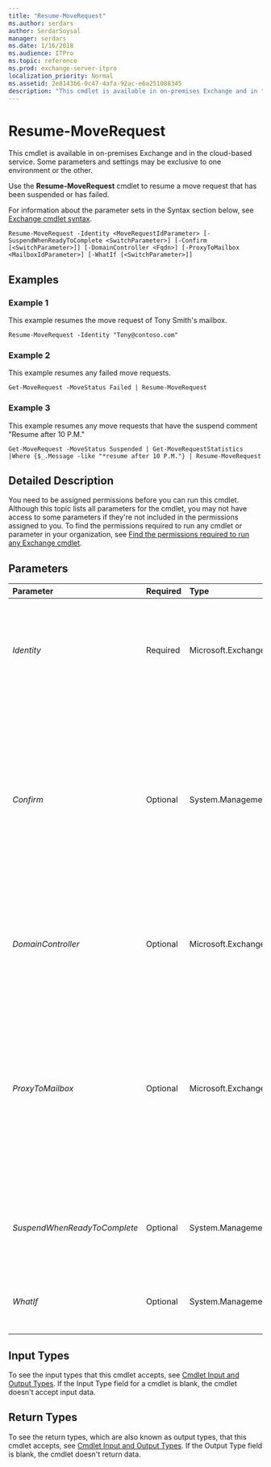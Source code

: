 ```yaml
---
title: "Resume-MoveRequest"
ms.author: serdars
author: SerdarSoysal
manager: serdars
ms.date: 1/16/2018
ms.audience: ITPro
ms.topic: reference
ms.prod: exchange-server-itpro
localization_priority: Normal
ms.assetid: 2e8143b6-0c47-4afa-92ac-e6a251088345
description: "This cmdlet is available in on-premises Exchange and in the cloud-based service. Some parameters and settings may be exclusive to one environment or the other."
---
```


# Resume-MoveRequest

This cmdlet is available in on-premises Exchange and in the cloud-based service. Some parameters and settings may be exclusive to one environment or the other. 
  
Use the **Resume-MoveRequest** cmdlet to resume a move request that has been suspended or has failed.
  
For information about the parameter sets in the Syntax section below, see [Exchange cmdlet syntax](https://technet.microsoft.com/library/bb123552.aspx). 
  
```
Resume-MoveRequest -Identity <MoveRequestIdParameter> [-SuspendWhenReadyToComplete <SwitchParameter>] [-Confirm [<SwitchParameter>]] [-DomainController <Fqdn>] [-ProxyToMailbox <MailboxIdParameter>] [-WhatIf [<SwitchParameter>]]

```

## Examples
<a name="Examples"> </a>

### Example 1

This example resumes the move request of Tony Smith's mailbox.
  
```
Resume-MoveRequest -Identity "Tony@contoso.com"
```

### Example 2

This example resumes any failed move requests.
  
```
Get-MoveRequest -MoveStatus Failed | Resume-MoveRequest
```

### Example 3

This example resumes any move requests that have the suspend comment "Resume after 10 P.M."
  
```
Get-MoveRequest -MoveStatus Suspended | Get-MoveRequestStatistics |Where {$_.Message -like "*resume after 10 P.M."} | Resume-MoveRequest
```

## Detailed Description
<a name="DetailedDescription"> </a>

You need to be assigned permissions before you can run this cmdlet. Although this topic lists all parameters for the cmdlet, you may not have access to some parameters if they're not included in the permissions assigned to you. To find the permissions required to run any cmdlet or parameter in your organization, see [Find the permissions required to run any Exchange cmdlet](https://technet.microsoft.com/library/mt432940.aspx).
  
## Parameters
<a name="DetailedDescription"> </a>

|**Parameter**|**Required**|**Type**|**Description**|
|:-----|:-----|:-----|:-----|
| _Identity_ <br/> |Required  <br/> |Microsoft.Exchange.MailboxReplicationService.MoveRequestIdParameter  <br/> | The _Identity_ parameter specifies the identity of the mailbox or mail user. You can use the following values: <br/>  GUID <br/>  Distinguished name (DN) <br/> _Domain\Account_ <br/>  User principal name (UPN) <br/>  LegacyExchangeDN <br/>  SMTP address <br/>  Alias <br/> |
| _Confirm_ <br/> |Optional  <br/> |System.Management.Automation.SwitchParameter  <br/> | The _Confirm_ switch specifies whether to show or hide the confirmation prompt. How this switch affects the cmdlet depends on if the cmdlet requires confirmation before proceeding. <br/>  Destructive cmdlets (for example, **Remove-\*** cmdlets) have a built-in pause that forces you to acknowledge the command before proceeding. For these cmdlets, you can skip the confirmation prompt by using this exact syntax: `-Confirm:$false`.  <br/>  Most other cmdlets (for example, **New-\*** and **Set-\*** cmdlets) don't have a built-in pause. For these cmdlets, specifying the _Confirm_ switch without a value introduces a pause that forces you acknowledge the command before proceeding. <br/> |
| _DomainController_ <br/> |Optional  <br/> |Microsoft.Exchange.Data.Fqdn  <br/> |This parameter is available only in on-premises Exchange.  <br/> The _DomainController_ parameter specifies the domain controller that's used by this cmdlet to read data from or write data to Active Directory. You identify the domain controller by its fully qualified domain name (FQDN). For example, `dc01.contoso.com`.  <br/> |
| _ProxyToMailbox_ <br/> |Optional  <br/> |Microsoft.Exchange.Configuration.Tasks.MailboxIdParameter  <br/> | This parameter is available only in the cloud-based service. <br/>  The _ProxyToMailbox_ parameter specifies the move destination by the location of the specified mailbox (also known asproxying). You can use any value that uniquely identifies the mailbox.  <br/>  For example: <br/>  Name <br/>  Display name <br/>  Alias <br/>  Distinguished name (DN) <br/>  Canonical DN <br/> _\<domain name\>_\ _\<account name\>_ <br/>  Email address <br/>  GUID <br/> **LegacyExchangeDN** <br/> **SamAccountName** <br/>  User ID or user principal name (UPN) <br/> |
| _SuspendWhenReadyToComplete_ <br/> |Optional  <br/> |System.Management.Automation.SwitchParameter  <br/> |The _SuspendWhenReadyToComplete_switch specifies whether to suspend the move request before it reaches the status of  `CompletionInProgress`. Instead of this switch, we recommend using the **Set-MoveRequest** cmdlet with the _CompleteAfter_ parameter. <br/> |
| _WhatIf_ <br/> |Optional  <br/> |System.Management.Automation.SwitchParameter  <br/> |The _WhatIf_ switch simulates the actions of the command. You can use this switch to view the changes that would occur without actually applying those changes. You don't need to specify a value with this switch. <br/> |
   
## Input Types
<a name="InputTypes"> </a>

To see the input types that this cmdlet accepts, see [Cmdlet Input and Output Types](http://go.microsoft.com/fwlink/p/?linkId=616387). If the Input Type field for a cmdlet is blank, the cmdlet doesn't accept input data. 
  
## Return Types
<a name="ReturnTypes"> </a>

To see the return types, which are also known as output types, that this cmdlet accepts, see [Cmdlet Input and Output Types](http://go.microsoft.com/fwlink/p/?linkId=616387). If the Output Type field is blank, the cmdlet doesn't return data. 
  

